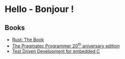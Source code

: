 # Hello - Bonjour !


## Books

- [Rust: The Book](https://doc.rust-lang.org/book/)
- [The Pragmatec Programmer 20<sup>th</sup> aniversary edition](https://pragprog.com/titles/tpp20/the-pragmatic-programmer-20th-anniversary-edition/)
- [Test Driven Development for embedded C](https://pragprog.com/titles/jgade/test-driven-development-for-embedded-c/)
